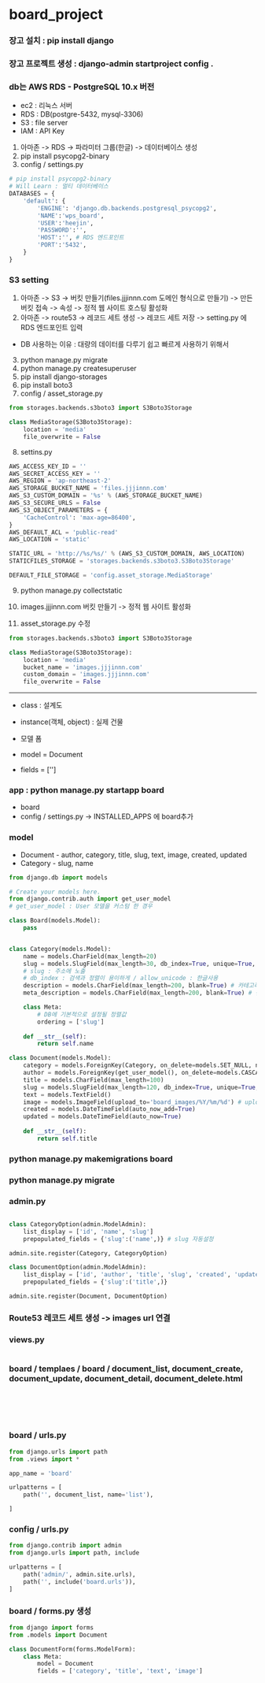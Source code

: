# board_project

### 장고 설치 : pip install django

### 장고 프로젝트 생성 : django-admin startproject config .

### db는 AWS RDS - PostgreSQL 10.x 버전
- ec2 : 리눅스 서버
- RDS : DB(postgre-5432, mysql-3306)
- S3 : file server
- IAM : API Key


1. 아마존 -> RDS -> 파라미터 그룹(한글) -> 데이터베이스 생성
2. pip install psycopg2-binary
3. config / settings.py
```python
# pip install psycopg2-binary
# Will Learn : 멀티 데이터베이스
DATABASES = {
    'default': {
        'ENGINE': 'django.db.backends.postgresql_psycopg2',
        'NAME':'wps_board',
        'USER':'heejin',
        'PASSWORD':'',
        'HOST':'', # RDS 엔드포인트
        'PORT':'5432',
    }
}
```


### S3 setting
1. 아마존 -> S3 -> 버킷 만들기(files.jjjinnn.com 도메인 형식으로 만들기) -> 만든 버킷 접속 -> 속성 -> 정적 웹 사이트 호스팅 활성화
2. 아마존 -> route53 -> 레코드 세트 생성 -> 레코드 세트 저장 -> setting.py 에 RDS 엔드포인트 입력
- DB 사용하는 이유 : 대량의 데이터를 다루기 쉽고 빠르게 사용하기 위해서
3. python manage.py migrate
4. python manage.py createsuperuser
5. pip install django-storages
6. pip install boto3
7. config / asset_storage.py
```python
from storages.backends.s3boto3 import S3Boto3Storage

class MediaStorage(S3Boto3Storage):
    location = 'media'
    file_overwrite = False
```

8. settins.py
```python
AWS_ACCESS_KEY_ID = ''
AWS_SECRET_ACCESS_KEY = ''
AWS_REGION = 'ap-northeast-2'
AWS_STORAGE_BUCKET_NAME = 'files.jjjinnn.com'
AWS_S3_CUSTOM_DOMAIN = '%s' % (AWS_STORAGE_BUCKET_NAME)
AWS_S3_SECURE_URLS = False
AWS_S3_OBJECT_PARAMETERS = {
    'CacheControl': 'max-age=86400',
}
AWS_DEFAULT_ACL = 'public-read'
AWS_LOCATION = 'static'

STATIC_URL = 'http://%s/%s/' % (AWS_S3_CUSTOM_DOMAIN, AWS_LOCATION)
STATICFILES_STORAGE = 'storages.backends.s3boto3.S3Boto3Storage'

DEFAULT_FILE_STORAGE = 'config.asset_storage.MediaStorage'
```

9. python manage.py collectstatic

10. images.jjjinnn.com 버킷 만들기 -> 정적 웹 사이트 활성화

11. asset_storage.py 수정
```python
from storages.backends.s3boto3 import S3Boto3Storage

class MediaStorage(S3Boto3Storage):
    location = 'media'
    bucket_name = 'images.jjjinnn.com'
    custom_domain = 'images.jjjinnn.com'
    file_overwrite = False
```

-----------------------------------------------------------------------------------------------

- class : 설계도
- instance(객체, object) : 실제 건물

- 모델 폼
- model = Document
- fields = ['']
### app : python manage.py startapp board
- board
- config / settings.py -> INSTALLED_APPS 에 board추가

### model
- Document - author, category, title, slug, text, image, created, updated
- Category - slug, name

```python
from django.db import models

# Create your models here.
from django.contrib.auth import get_user_model
# get_user_model : User 모델을 커스텀 한 경우

class Board(models.Model):
    pass


class Category(models.Model):
    name = models.CharField(max_length=20)
    slug = models.SlugField(max_length=30, db_index=True, unique=True, allow_unicode=True)
    # slug : 주소에 노출
    # db_index : 검색과 정렬이 용이하게 / allow_unicode : 한글사용
    description = models.CharField(max_length=200, blank=True) # 카테고리 설명
    meta_description = models.CharField(max_length=200, blank=True) # 검색엔진에 제공

    class Meta:
        # DB에 기본적으로 설정될 정렬값
        ordering = ['slug']
        
    def __str__(self):
        return self.name

class Document(models.Model):
    category = models.ForeignKey(Category, on_delete=models.SET_NULL, null=True, blank=True, related_name='documents')
    author = models.ForeignKey(get_user_model(), on_delete=models.CASCADE, related_name='documents')
    title = models.CharField(max_length=100)
    slug = models.SlugField(max_length=120, db_index=True, unique=True, allow_unicode=True)
    text = models.TextField()
    image = models.ImageField(upload_to='board_images/%Y/%m/%d') # upload_to 동적으로 경로 설정 가능
    created = models.DateTimeField(auto_now_add=True)
    updated = models.DateTimeField(auto_now=True)
    
    def __str__(self):
        return self.title
```

### python manage.py makemigrations board

### python manage.py migrate 

### admin.py
```python

class CategoryOption(admin.ModelAdmin):
    list_display = ['id', 'name', 'slug']
    prepopulated_fields = {'slug':('name',)} # slug 자동설정

admin.site.register(Category, CategoryOption)

class DocumentOption(admin.ModelAdmin):
    list_display = ['id', 'author', 'title', 'slug', 'created', 'updated']
    prepopulated_fields = {'slug':('title',)}

admin.site.register(Document, DocumentOption)
```

### Route53 레코드 세트 생성 -> images url 연결

### views.py
```python

```

### board / templaes / board / document_list, document_create, document_update, document_detail, document_delete.html
```html

```

```html

```

```html

```

```html

```

```html

```

### board / urls.py
```python
from django.urls import path
from .views import *

app_name = 'board'

urlpatterns = [
    path('', document_list, name='list'),

]
```

### config / urls.py
```python
from django.contrib import admin
from django.urls import path, include

urlpatterns = [
    path('admin/', admin.site.urls),
    path('', include('board.urls')),
]
```

### board / forms.py 생성
```python
from django import forms
from .models import Document

class DocumentForm(forms.ModelForm):
    class Meta:
        model = Document
        fields = ['category', 'title', 'text', 'image']
```
